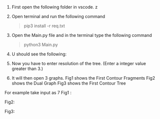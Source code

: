 ﻿1. First open the following folder in vscode.
z
2. Open terminal and run the following command 
    >pip3 install -r req.txt

3. Open the Main.py file and in the terminal type the following command
    >python3 Main.py

4. U should see the following:


5. Now you have to enter resolution of the tree. (Enter a integer value greater than 3.)


6. It will then open 3 graphs.
    Fig1 shows the First Contour Fragments 
    Fig2 shows the Dual Graph 
    Fig3 shows the First Contour Tree

For example take input as 7
Fig1 :



Fig2:



Fig3:
